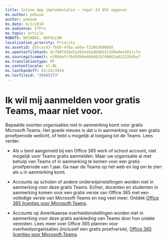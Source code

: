 ```yaml
---
title: Intune App implementatie — regel-Id 991 opgeven
ms.author: pebaum
author: pebaum
ms.date: 8/2/2018
ms.audience: ITPro
ms.topic: article
ROBOTS: NOINDEX, NOFOLLOW
localization_priority: Priority
ms.assetid: d3fcac43-f659-47ba-a45e-f32863680685
ms.openlocfilehash: 8c7b8f416e5a263ea5adbb0241169a9ee501ccfa
ms.sourcegitcommit: e2864efcfb493b6e46b662b746661a61232bdba7
ms.translationtype: MT
ms.contentlocale: nl-NL
ms.lasthandoff: 01/24/2019
ms.locfileid: "29465373"
---
```

# <a name="id-like-to-sign-up-for-teams-free-but-i-cant"></a>Ik wil mij aanmelden voor gratis Teams, maar niet voor.

Bepaalde soorten organisaties niet in aanmerking komt voor gratis Microsoft-Teams. Het goede nieuws is dat u in aanmerking voor een gratis proefperiode wellicht, of hebt u mogelijk al toegang tot de Teams. Lees verder.
  
- Als u bent aangemeld bij een Office 365 werk of school account, niet mogelijk voor Teams gratis aanmelden. Maar uw organisatie al met behulp van Teams of in aanmerking te komen voor een gratis proefperiode van 1 jaar. Ga naar de Teams op het web en log om te zien als u in aanmerking komt.
    
- Accounts op scholen of andere onderwijsinstellingen worden niet in aanmerking voor deze gratis Teams. Echter, docenten en studenten in aanmerking komen voor een gratis versie van Office 365 met een volledige versie van Microsoft-Teams en nog veel meer. Ontdek [Office 365 licenties voor Microsoft-Teams](https://docs.microsoft.com/microsoftteams/office-365-licensing).
    
- Accounts op Amerikaanse overheidsinstellingen worden niet in aanmerking voor deze gratis aanbieding van Teams door hun unieke vereisten. Lees meer over Office 365 plannen voor overheidsorganisaties (inclusief een gratis proefversie), [Office 365 licenties voor Microsoft-Teams](https://docs.microsoft.com/microsoftteams/office-365-licensing).
    

